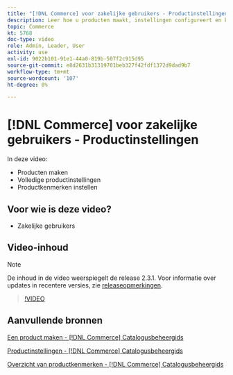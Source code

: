 ```yaml
---
title: "[!DNL Commerce] voor zakelijke gebruikers - Productinstellingen"
description: Leer hoe u producten maakt, instellingen configureert en kenmerken gebruikt.
topic: Commerce
kt: 5768
doc-type: video
role: Admin, Leader, User
activity: use
exl-id: 9022b101-91e1-44a0-819b-507f2c915d95
source-git-commit: e8d2631b31319701beb327f42fdf1372d9dad9b7
workflow-type: tm+mt
source-wordcount: '107'
ht-degree: 0%

---
```


# [!DNL Commerce] voor zakelijke gebruikers - Productinstellingen

In deze video:

- Producten maken
- Volledige productinstellingen
- Productkenmerken instellen

## Voor wie is deze video?

- Zakelijke gebruikers

## Video-inhoud

>[!NOTE]
>
>De inhoud in de video weerspiegelt de release 2.3.1. Voor informatie over updates in recentere versies, zie [releaseopmerkingen](https://experienceleague.adobe.com/docs/commerce-operations/release/notes/overview.html).

>[!VIDEO](https://video.tv.adobe.com/v/35953?quality=12&learn=on)

## Aanvullende bronnen

[Een product maken - [!DNL Commerce] Catalogusbeheergids](https://experienceleague.adobe.com/docs/commerce-admin/catalog/products/product-create.html)

[Productinstellingen - [!DNL Commerce] Catalogusbeheergids](https://experienceleague.adobe.com/docs/commerce-admin/catalog/products/product-create.html#product-settings)

[Overzicht van productkenmerken - [!DNL Commerce] Catalogusbeheergids](https://experienceleague.adobe.com/docs/commerce-admin/catalog/product-attributes/product-attributes.html)
